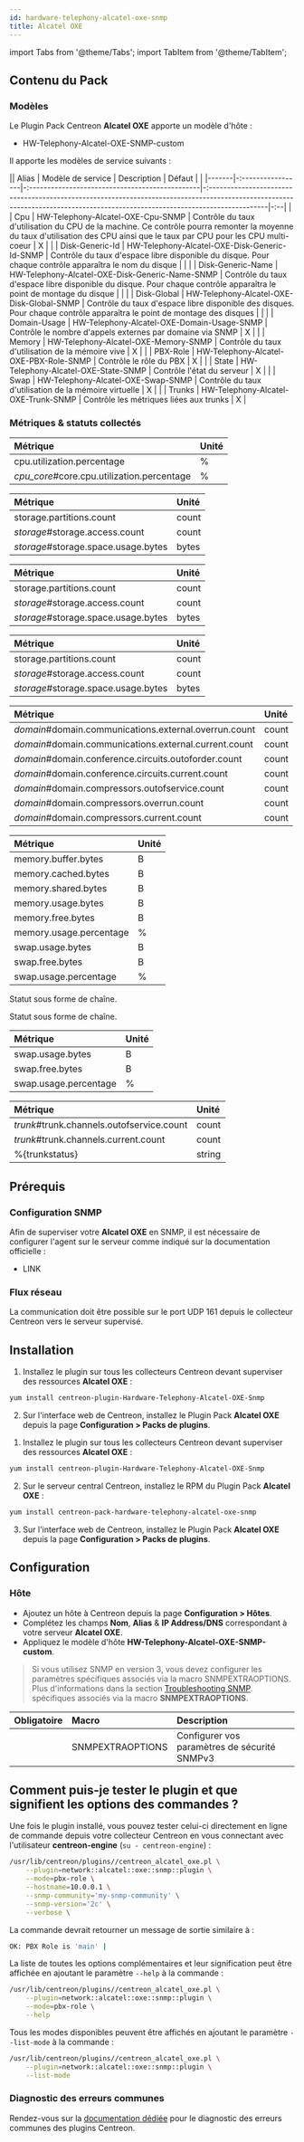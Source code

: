 ```yaml
---
id: hardware-telephony-alcatel-oxe-snmp
title: Alcatel OXE
---
```

import Tabs from '@theme/Tabs';
import TabItem from '@theme/TabItem';


## Contenu du Pack

### Modèles

Le Plugin Pack Centreon **Alcatel OXE** apporte un modèle d'hôte :

* HW-Telephony-Alcatel-OXE-SNMP-custom

Il apporte les modèles de service suivants :

|| Alias | Modèle de service | Description                                     | Défaut                                                                                                                                                                       |    |
|-------|-:-----------------|-:-----------------------------------------------|-:----------------------------------------------------------------------------------------------------------------------------------------------------------------------------|-:--|
|       | Cpu               | HW-Telephony-Alcatel-OXE-Cpu-SNMP               | Contrôle du taux d'utilisation du CPU de la machine. Ce contrôle pourra remonter la moyenne du taux d'utilisation des CPU ainsi que le taux par CPU pour les CPU multi-coeur | X  |
|       | Disk-Generic-Id   | HW-Telephony-Alcatel-OXE-Disk-Generic-Id-SNMP   | Contrôle du taux d'espace libre disponible du disque. Pour chaque contrôle apparaîtra le nom du disque                                                                       |    |
|       | Disk-Generic-Name | HW-Telephony-Alcatel-OXE-Disk-Generic-Name-SNMP | Contrôle du taux d'espace libre disponible du disque. Pour chaque contrôle apparaîtra le point de montage du disque                                                          |    |
|       | Disk-Global       | HW-Telephony-Alcatel-OXE-Disk-Global-SNMP       | Contrôle du taux d'espace libre disponible des disques. Pour chaque contrôle apparaîtra le point de montage des disques                                                      |    |
|       | Domain-Usage      | HW-Telephony-Alcatel-OXE-Domain-Usage-SNMP      | Contrôle le nombre d'appels externes par domaine via SNMP                                                                                                                    | X  |
|       | Memory            | HW-Telephony-Alcatel-OXE-Memory-SNMP            | Contrôle du taux d'utilisation de la mémoire vive                                                                                                                            | X  |
|       | PBX-Role          | HW-Telephony-Alcatel-OXE-PBX-Role-SNMP          | Contrôle le rôle du PBX                                                                                                                                                      | X  |
|       | State             | HW-Telephony-Alcatel-OXE-State-SNMP             | Contrôle l'état du serveur                                                                                                                                                   | X  |
|       | Swap              | HW-Telephony-Alcatel-OXE-Swap-SNMP              | Contrôle du taux d'utilisation de la mémoire virtuelle                                                                                                                       | X  |
|       | Trunks            | HW-Telephony-Alcatel-OXE-Trunk-SNMP             | Contrôle les métriques liées aux trunks                                                                                                                                      | X  |

### Métriques & statuts collectés

<Tabs groupId="sync">
<TabItem value="Cpu" label="Cpu">

| Métrique                                   | Unité |
|:-------------------------------------------|:------|
| cpu.utilization.percentage                 | %     |
| *cpu_core*#core.cpu.utilization.percentage | %     |

</TabItem>
<TabItem value="Disk-Generic-Id" label="Disk-Generic-Id">

| Métrique                            | Unité |
|:------------------------------------|:------|
| storage.partitions.count            | count |
| *storage*#storage.access.count      | count |
| *storage*#storage.space.usage.bytes | bytes |

</TabItem>
<TabItem value="Disk-Generic-Name" label="Disk-Generic-Name">

| Métrique                            | Unité |
|:------------------------------------|:------|
| storage.partitions.count            | count |
| *storage*#storage.access.count      | count |
| *storage*#storage.space.usage.bytes | bytes |

</TabItem>
<TabItem value="Disk-Global" label="Disk-Global">

| Métrique                            | Unité |
|:------------------------------------|:------|
| storage.partitions.count            | count |
| *storage*#storage.access.count      | count |
| *storage*#storage.space.usage.bytes | bytes |

</TabItem>
<TabItem value="Domain-Usage" label="Domain-Usage">

| Métrique                                              | Unité |
|:------------------------------------------------------|:------|
| *domain*#domain.communications.external.overrun.count | count |
| *domain*#domain.communications.external.current.count | count |
| *domain*#domain.conference.circuits.outoforder.count  | count |
| *domain*#domain.conference.circuits.current.count     | count |
| *domain*#domain.compressors.outofservice.count        | count |
| *domain*#domain.compressors.overrun.count             | count |
| *domain*#domain.compressors.current.count             | count |

</TabItem>
<TabItem value="Memory" label="Memory">

| Métrique                | Unité |
|:------------------------|:------|
| memory.buffer.bytes     | B     |
| memory.cached.bytes     | B     |
| memory.shared.bytes     | B     |
| memory.usage.bytes      | B     |
| memory.free.bytes       | B     |
| memory.usage.percentage | %     |
| swap.usage.bytes        | B     |
| swap.free.bytes         | B     |
| swap.usage.percentage   | %     |

</TabItem>
<TabItem value="PBX-Role" label="PBX-Role">

Statut sous forme de chaîne.

</TabItem>
<TabItem value="State" label="State">

Statut sous forme de chaîne.

</TabItem>
<TabItem value="Swap" label="Swap">

| Métrique              | Unité |
|:----------------------|:------|
| swap.usage.bytes      | B     |
| swap.free.bytes       | B     |
| swap.usage.percentage | %     |

</TabItem>
<TabItem value="Trunks" label="Trunks">

| Métrique                                  | Unité  |
|:------------------------------------------|:-------|
| *trunk*#trunk.channels.outofservice.count | count  |
| *trunk*#trunk.channels.current.count      | count  |
| %{trunkstatus}                            | string |

</TabItem>
</Tabs>

## Prérequis

### Configuration SNMP

Afin de superviser votre **Alcatel OXE** en SNMP,  il est nécessaire de configurer l'agent sur le serveur comme indiqué sur la documentation officielle :
* LINK

### Flux réseau

La communication doit être possible sur le port UDP 161 depuis le collecteur
Centreon vers le serveur supervisé.

## Installation

<Tabs groupId="sync">
<TabItem value="Online License" label="Online License">

1. Installez le plugin sur tous les collecteurs Centreon devant superviser des ressources **Alcatel OXE** :

```bash
yum install centreon-plugin-Hardware-Telephony-Alcatel-OXE-Snmp
```

2. Sur l'interface web de Centreon, installez le Plugin Pack **Alcatel OXE** depuis la page **Configuration > Packs de plugins**.

</TabItem>
<TabItem value="Offline License" label="Offline License">

1. Installez le plugin sur tous les collecteurs Centreon devant superviser des ressources **Alcatel OXE** :

```bash
yum install centreon-plugin-Hardware-Telephony-Alcatel-OXE-Snmp
```

2. Sur le serveur central Centreon, installez le RPM du Plugin Pack **Alcatel OXE** :

```bash
yum install centreon-pack-hardware-telephony-alcatel-oxe-snmp
```

3. Sur l'interface web de Centreon, installez le Plugin Pack **Alcatel OXE** depuis la page **Configuration > Packs de plugins**.

</TabItem>
</Tabs>

## Configuration

### Hôte

* Ajoutez un hôte à Centreon depuis la page **Configuration > Hôtes**.
* Complétez les champs **Nom**, **Alias** & **IP Address/DNS** correspondant à votre serveur **Alcatel OXE**.
* Appliquez le modèle d'hôte **HW-Telephony-Alcatel-OXE-SNMP-custom**.

> Si vous utilisez SNMP en version 3, vous devez configurer les paramètres spécifiques associés via la macro SNMPEXTRAOPTIONS.
> Plus d'informations dans la section [Troubleshooting SNMP](../getting-started/how-to-guides/troubleshooting-plugins.md#snmpv3-options-mapping).
spécifiques associés via la macro **SNMPEXTRAOPTIONS**.

| Obligatoire | Macro            | Description                                  |
|:------------|:-----------------|:---------------------------------------------|
|             | SNMPEXTRAOPTIONS | Configurer vos paramètres de sécurité SNMPv3 |

## Comment puis-je tester le plugin et que signifient les options des commandes ?

Une fois le plugin installé, vous pouvez tester celui-ci directement en ligne
de commande depuis votre collecteur Centreon en vous connectant avec
l'utilisateur **centreon-engine** (`su - centreon-engine`) :

```bash
/usr/lib/centreon/plugins//centreon_alcatel_oxe.pl \
    --plugin=network::alcatel::oxe::snmp::plugin \
    --mode=pbx-role \
    --hostname=10.0.0.1 \
    --snmp-community='my-snmp-community' \
    --snmp-version='2c' \
    --verbose \
```

La commande devrait retourner un message de sortie similaire à :

```bash
OK: PBX Role is 'main' | 
```

La liste de toutes les options complémentaires et leur signification peut être
affichée en ajoutant le paramètre `--help` à la commande :

```bash
/usr/lib/centreon/plugins//centreon_alcatel_oxe.pl \
    --plugin=network::alcatel::oxe::snmp::plugin \
    --mode=pbx-role \
    --help
```

Tous les modes disponibles peuvent être affichés en ajoutant le paramètre
`--list-mode` à la commande :

```bash
/usr/lib/centreon/plugins//centreon_alcatel_oxe.pl \
    --plugin=network::alcatel::oxe::snmp::plugin \
    --list-mode
```

### Diagnostic des erreurs communes

Rendez-vous sur la [documentation dédiée](../getting-started/how-to-guides/troubleshooting-plugins.md)
pour le diagnostic des erreurs communes des plugins Centreon.